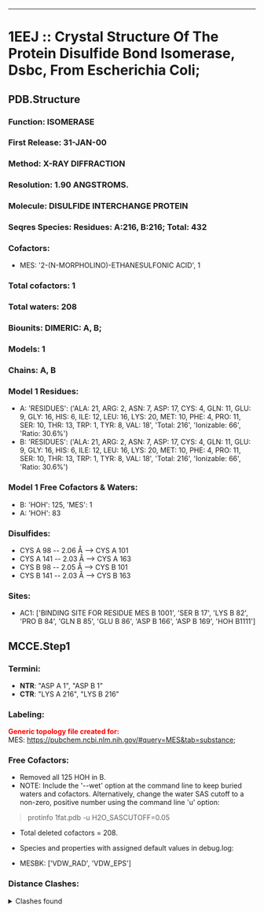 ---
# 1EEJ :: Crystal Structure Of The Protein Disulfide Bond Isomerase, Dsbc, From Escherichia Coli;
## PDB.Structure
### Function: ISOMERASE
### First Release: 31-JAN-00
### Method: X-RAY DIFFRACTION
### Resolution: 1.90 ANGSTROMS.
### Molecule: DISULFIDE INTERCHANGE PROTEIN
### Seqres Species: Residues: A:216, B:216; Total: 432
### Cofactors:
  - MES:
 '2-(N-MORPHOLINO)-ETHANESULFONIC ACID', 1

### Total cofactors: 1
### Total waters: 208
### Biounits: DIMERIC: A, B;
### Models: 1
### Chains: A, B
### Model 1 Residues:
  - A:
 'RESIDUES': ('ALA: 21, ARG: 2, ASN: 7, ASP: 17, CYS: 4, GLN: 11, GLU: 9, GLY: 16, HIS: 6, ILE: 12, LEU: 16, LYS: 20, MET: 10, PHE: 4, PRO: 11, SER: 10, THR: 13, TRP: 1, TYR: 8, VAL: 18', 'Total: 216', 'Ionizable: 66',
              'Ratio: 30.6%')
  - B:
 'RESIDUES': ('ALA: 21, ARG: 2, ASN: 7, ASP: 17, CYS: 4, GLN: 11, GLU: 9, GLY: 16, HIS: 6, ILE: 12, LEU: 16, LYS: 20, MET: 10, PHE: 4, PRO: 11, SER: 10, THR: 13, TRP: 1, TYR: 8, VAL: 18', 'Total: 216', 'Ionizable: 66',
              'Ratio: 30.6%')

### Model 1 Free Cofactors & Waters:
  - B:
 'HOH': 125, 'MES': 1
  - A:
 'HOH': 83

### Disulfides:
  - CYS A  98 -- 2.06 Å --> CYS A 101
  - CYS A 141 -- 2.03 Å --> CYS A 163
  - CYS B  98 -- 2.05 Å --> CYS B 101
  - CYS B 141 -- 2.03 Å --> CYS B 163

### Sites:
  - AC1: ['BINDING SITE FOR RESIDUE MES B 1001', 'SER B  17', 'LYS B  82', 'PRO B  84', 'GLN B  85', 'GLU B  86', 'ASP B 166', 'ASP B 169', 'HOH B1111']

## MCCE.Step1
### Termini:
 - <strong>NTR</strong>: "ASP A   1", "ASP B   1"
 - <strong>CTR</strong>: "LYS A 216", "LYS B 216"

### Labeling:
<strong><font color='red'>Generic topology file created for:</font></strong>  
MES: https://pubchem.ncbi.nlm.nih.gov/#query=MES&tab=substance; 

### Free Cofactors:
  - Removed all 125 HOH in B.
  - NOTE: Include the '--wet' option at the command line to keep buried waters and cofactors. Alternatively, change the water SAS cutoff to a non-zero, positive number using the command line 'u' option:
  > protinfo 1fat.pdb -u H2O_SASCUTOFF=0.05
  - Total deleted cofactors = 208.
  - Species and properties with assigned default values in debug.log:

  - MESBK: ['VDW_RAD', 'VDW_EPS']


### Distance Clashes:
<details><summary>Clashes found</summary>

- d= 1.53: " CA  NTR A   1" to " CB  ASP A   1"
- d= 1.53: " CA  NTR B   1" to " CB  ASP B   1"

</details>

